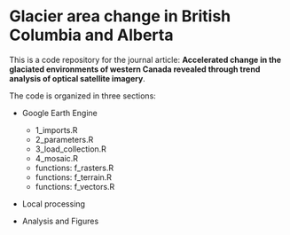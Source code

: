 # Glacier area change in British Columbia and Alberta

This is a code repository for the journal article: **Accelerated change in the glaciated environments of western Canada revealed through trend analysis of optical satellite imagery**. 

The code is organized in three sections: 


-   Google Earth Engine
    -   1_imports.R
    -   2_parameters.R
    -   3_load_collection.R
    -   4_mosaic.R
    -   functions: f_rasters.R
    -   functions: f_terrain.R
    -   functions: f_vectors.R
  
-   Local processing

-   Analysis and Figures
